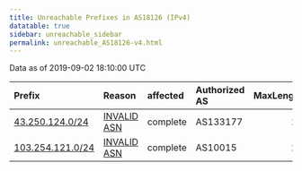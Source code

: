 ```yaml
---
title: Unreachable Prefixes in AS18126 (IPv4)
datatable: true
sidebar: unreachable_sidebar
permalink: unreachable_AS18126-v4.html
---
```


Data as of 2019-09-02 18:10:00 UTC


<div class="datatable-begin"></div>

| Prefix                                                     | Reason                                                                                                  | affected   | Authorized AS   |   MaxLength | Anchor                                       |   unreachable /24s |
|:-----------------------------------------------------------|:--------------------------------------------------------------------------------------------------------|:-----------|:----------------|------------:|:---------------------------------------------|-------------------:|
| [43.250.124.0/24](https://stat.ripe.net/43.250.124.0/24)   | [INVALID ASN](https://rpki-validator.ripe.net/announcement-preview?asn=AS18126&prefix=43.250.124.0/24)  | complete   | AS133177        |          23 | [APNIC](unreachable_APNIC_RPKI_Root-v4.html) |                  1 |
| [103.254.121.0/24](https://stat.ripe.net/103.254.121.0/24) | [INVALID ASN](https://rpki-validator.ripe.net/announcement-preview?asn=AS18126&prefix=103.254.121.0/24) | complete   | AS10015         |          24 | [APNIC](unreachable_APNIC_RPKI_Root-v4.html) |                  1 |

<div class="datatable-end"></div>